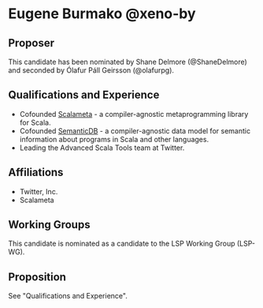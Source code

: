 # Eugene Burmako @xeno-by

## Proposer

This candidate has been nominated by Shane Delmore (@ShaneDelmore)
and seconded by Ólafur Páll Geirsson (@olafurpg).

## Qualifications and Experience

- Cofounded [Scalameta](http://scalameta.org/) - a compiler-agnostic
  metaprogramming library for Scala.
- Cofounded [SemanticDB](https://github.com/scalameta/scalameta/blob/master/semanticdb/README.md) -
  a compiler-agnostic data model for semantic information about programs
  in Scala and other languages.
- Leading the Advanced Scala Tools team at Twitter.

## Affiliations

- Twitter, Inc.
- Scalameta

## Working Groups

This candidate is nominated as a candidate to the LSP Working Group (LSP-WG).

## Proposition

See "Qualifications and Experience".
